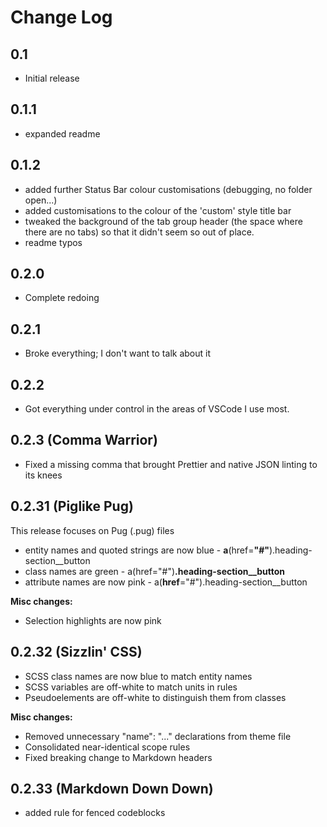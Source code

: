 # Change Log

## 0.1

- Initial release

## 0.1.1

- expanded readme

## 0.1.2

- added further Status Bar colour customisations (debugging, no folder open...)
- added customisations to the colour of the 'custom' style title bar
- tweaked the background of the tab group header (the space where there are no tabs) so that it didn't seem so out of place.
- readme typos

## 0.2.0

- Complete redoing

## 0.2.1

- Broke everything; I don't want to talk about it

## 0.2.2

- Got everything under control in the areas of VSCode I use most.

## 0.2.3 (Comma Warrior)

- Fixed a missing comma that brought Prettier and native JSON linting to its knees

## 0.2.31 (Piglike Pug)

This release focuses on Pug (.pug) files

- entity names and quoted strings are now blue - **a**(href=**"#"**).heading-section\_\_button
- class names are green - a(href="#")**.heading-section\_\_button**
- attribute names are now pink - a(**href**="#").heading-section\_\_button

**Misc changes:**

- Selection highlights are now pink

## 0.2.32 (Sizzlin' CSS)

- SCSS class names are now blue to match entity names
- SCSS variables are off-white to match units in rules
- Pseudoelements are off-white to distinguish them from classes

**Misc changes:**

- Removed unnecessary "name": "..." declarations from theme file
- Consolidated near-identical scope rules
- Fixed breaking change to Markdown headers

## 0.2.33 (Markdown Down Down)

- added rule for fenced codeblocks
